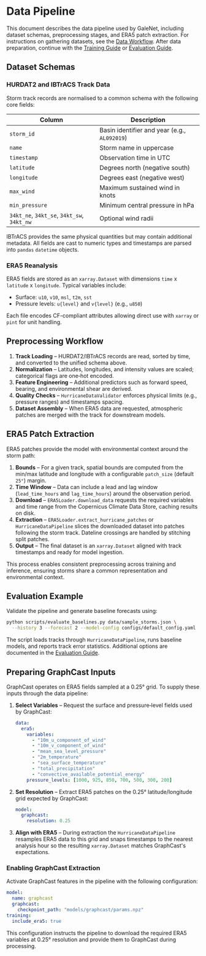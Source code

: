 # Data Pipeline

This document describes the data pipeline used by GaleNet, including dataset schemas, preprocessing stages, and ERA5 patch extraction. For instructions on gathering datasets, see the [Data Workflow](data_workflow.md). After data preparation, continue with the [Training Guide](training.md) or [Evaluation Guide](evaluation.md).

## Dataset Schemas

### HURDAT2 and IBTrACS Track Data

Storm track records are normalised to a common schema with the following core fields:

| Column | Description |
|--------|-------------|
| `storm_id` | Basin identifier and year (e.g., `AL092019`) |
| `name` | Storm name in uppercase |
| `timestamp` | Observation time in UTC |
| `latitude` | Degrees north (negative south) |
| `longitude` | Degrees east (negative west) |
| `max_wind` | Maximum sustained wind in knots |
| `min_pressure` | Minimum central pressure in hPa |
| `34kt_ne`, `34kt_se`, `34kt_sw`, `34kt_nw` | Optional wind radii |

IBTrACS provides the same physical quantities but may contain additional metadata. All fields are cast to numeric types and timestamps are parsed into ``pandas`` ``datetime`` objects.

### ERA5 Reanalysis

ERA5 fields are stored as an ``xarray.Dataset`` with dimensions ``time`` x ``latitude`` x ``longitude``. Typical variables include:

- Surface: `u10`, `v10`, `msl`, `t2m`, `sst`
- Pressure levels: `u{level}` and `v{level}` (e.g., `u850`)

Each file encodes CF-compliant attributes allowing direct use with `xarray` or `pint` for unit handling.

## Preprocessing Workflow

1. **Track Loading** – HURDAT2/IBTrACS records are read, sorted by time, and converted to the unified schema above.
2. **Normalization** – Latitudes, longitudes, and intensity values are scaled; categorical flags are one‑hot encoded.
3. **Feature Engineering** – Additional predictors such as forward speed, bearing, and environmental shear are derived.
4. **Quality Checks** – ``HurricaneDataValidator`` enforces physical limits (e.g., pressure ranges) and timestamps spacing.
5. **Dataset Assembly** – When ERA5 data are requested, atmospheric patches are merged with the track for downstream models.

## ERA5 Patch Extraction

ERA5 patches provide the model with environmental context around the storm path:

1. **Bounds** – For a given track, spatial bounds are computed from the min/max latitude and longitude with a configurable ``patch_size`` (default ``25°``) margin.
2. **Time Window** – Data can include a lead and lag window (``lead_time_hours`` and ``lag_time_hours``) around the observation period.
3. **Download** – ``ERA5Loader.download_data`` requests the required variables and time range from the Copernicus Climate Data Store, caching results on disk.
4. **Extraction** – ``ERA5Loader.extract_hurricane_patches`` or ``HurricaneDataPipeline`` slices the downloaded dataset into patches following the storm track. Dateline crossings are handled by stitching split patches.
5. **Output** – The final dataset is an ``xarray.Dataset`` aligned with track timestamps and ready for model ingestion.

This process enables consistent preprocessing across training and inference, ensuring storms share a common representation and environmental context.

## Evaluation Example

Validate the pipeline and generate baseline forecasts using:

```bash
python scripts/evaluate_baselines.py data/sample_storms.json \
  --history 3 --forecast 2 --model-config configs/default_config.yaml
```

The script loads tracks through `HurricaneDataPipeline`, runs baseline models,
and reports track error statistics. Additional options are documented in the
[Evaluation Guide](evaluation.md).

## Preparing GraphCast Inputs

GraphCast operates on ERA5 fields sampled at a 0.25° grid. To supply these
inputs through the data pipeline:

1. **Select Variables** – Request the surface and pressure‑level fields used by
   GraphCast:

   ```yaml
   data:
     era5:
       variables:
         - "10m_u_component_of_wind"
         - "10m_v_component_of_wind"
         - "mean_sea_level_pressure"
         - "2m_temperature"
         - "sea_surface_temperature"
         - "total_precipitation"
         - "convective_available_potential_energy"
       pressure_levels: [1000, 925, 850, 700, 500, 300, 200]
   ```

2. **Set Resolution** – Extract ERA5 patches on the 0.25° latitude/longitude
   grid expected by GraphCast:

   ```yaml
   model:
     graphcast:
       resolution: 0.25
   ```

3. **Align with ERA5** – During extraction the `HurricaneDataPipeline` resamples
   ERA5 data to this grid and snaps timestamps to the nearest analysis hour so
   the resulting `xarray.Dataset` matches GraphCast's expectations.

### Enabling GraphCast Extraction

Activate GraphCast features in the pipeline with the following configuration:

```yaml
model:
  name: graphcast
  graphcast:
    checkpoint_path: "models/graphcast/params.npz"
training:
  include_era5: true
```

This configuration instructs the pipeline to download the required ERA5
variables at 0.25° resolution and provide them to GraphCast during processing.

